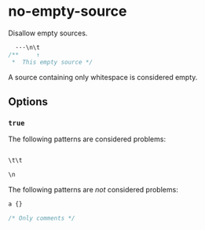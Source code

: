 # no-empty-source

Disallow empty sources.

<!-- prettier-ignore -->
```css
  ···\n\t
/**     ↑
 *  This empty source */
```

A source containing only whitespace is considered empty.

## Options

### `true`

The following patterns are considered problems:

<!-- prettier-ignore -->
```css

```

<!-- prettier-ignore -->
```css
\t\t
```

<!-- prettier-ignore -->
```css
\n
```

The following patterns are _not_ considered problems:

<!-- prettier-ignore -->
```css
a {}
```

<!-- prettier-ignore -->
```css
/* Only comments */
```
